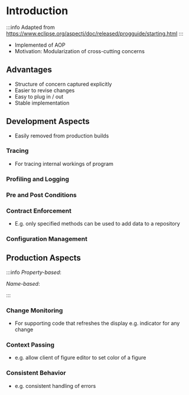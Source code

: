 # Introduction

:::info
Adapted from https://www.eclipse.org/aspectj/doc/released/progguide/starting.html
:::

- Implemented of AOP
- Motivation: Modularization of cross-cutting concerns

## Advantages
- Structure of concern captured explicitly
- Easier to revise changes
- Easy to plug in / out
- Stable implementation


## Development Aspects
- Easily removed from production builds

### Tracing
- For tracing internal workings of program

### Profiling and Logging

### Pre and Post Conditions

### Contract Enforcement
- E.g. only specified methods can be used to add data to a repository 

### Configuration Management

## Production Aspects
:::info
_Property-based_:  

_Name-based_:

:::

### Change Monitoring
- For supporting code that refreshes the display
e.g. indicator for any change

### Context Passing
- e.g. allow client of figure editor to set color of a figure

### Consistent Behavior
- e.g. consistent handling of errors

